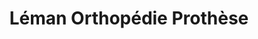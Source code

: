 ---
title: "Léman Orthopédie Prothèse"
url: /thonon-les-bains/leman-orthopedie-prothese/
shop: Sanitätshaus
---